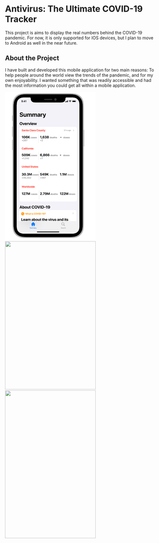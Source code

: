 # Antivirus: The Ultimate COVID-19 Tracker

This project is aims to display the real numbers behind the COVID-19 pandemic. For now, it is only supported for IOS devices, but I plan to move to Android as well in the near future.

## About the Project

I have built and developed this mobile application for two main reasons: To help people around the world view the trends of the pandemic, and for my own enjoyability. I wanted something that was readily accessible and had the most information you could get all within a mobile application. 

<p float="left">
    <img src ="Screens/Summary Screen.png" width=300 height=488.89>
    <img src ="Screens/About COVID-19 Screen.jpg" width=300 height=488.89>
    <img src ="Screens/Data Screen - Cases Weekly.jpg" width=300 height=488.89>
</p>


